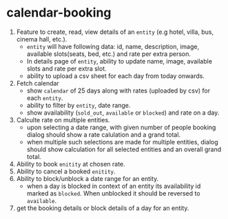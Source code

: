# calendar-booking

1. Feature to create, read, view details of an `entity` (e.g hotel, villa, bus, cinema hall, etc.).
    - `entity` will have following data: id, name, description, image, available slots(seats, bed, etc.) and rate per extra person.
    - In details page of `entity`, ability to update name, image, available slots and rate per extra slot.
    - ability to upload a csv sheet for each day from today onwards.
2. Fetch calendar
    - show `calendar` of 25 days along with rates (uploaded by csv) for each `entity`.
    - ability to filter by `entity`, date range.
    - show availability (`sold_out`, `available` or `blocked`) and rate on a day.
3. Calculte rate on multiple entities.
    - upon selecting a date range, with given number of people booking dialog should show a rate calulation and a grand total.
    - when multiple such selections are made for multiple entities, dialog should show calculation for all selected entities and an overall grand total.  
4. Ability to book `enitity` at chosen rate.
5. Ability to cancel a booked `enitity`.
6. Ability to block/unblock a date range for an entity.
    - when a day is blocked in context of an entity its availability id marked as `blocked`. When unblocked it should be reversed to `available`.
7. get the booking details or block details of a day for an entity.

